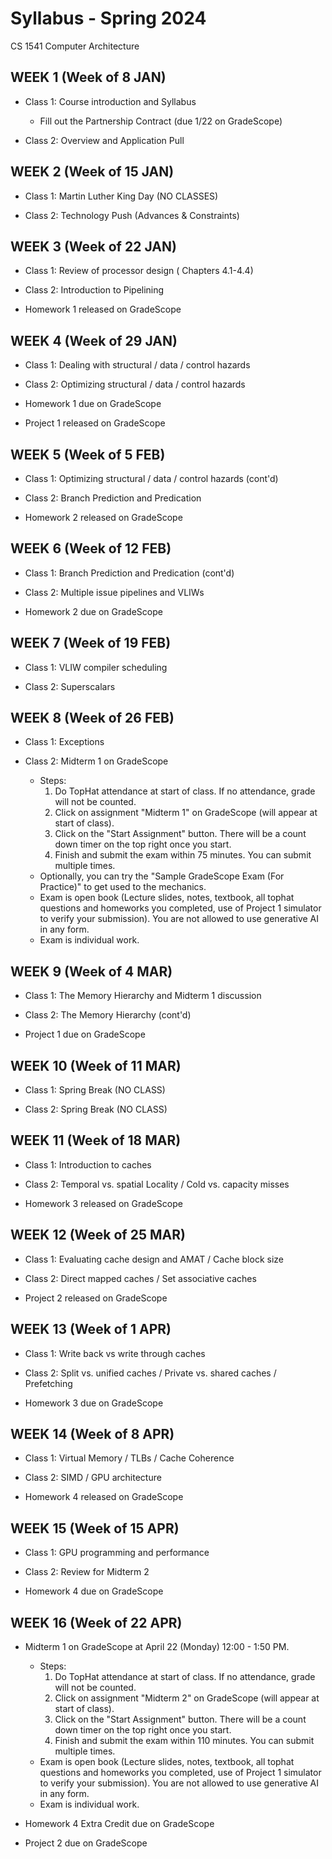 # Syllabus - Spring 2024
CS 1541 Computer Architecture

## WEEK 1 (Week of 8 JAN)

* Class 1: Course introduction and Syllabus
  * Fill out the Partnership Contract (due 1/22 on GradeScope)
  
* Class 2: Overview and Application Pull

## WEEK 2 (Week of 15 JAN)

* Class 1: Martin Luther King Day (NO CLASSES)

* Class 2: Technology Push (Advances & Constraints)

## WEEK 3 (Week of 22 JAN)
  
* Class 1: Review of processor design ( Chapters 4.1-4.4)
  
* Class 2: Introduction to Pipelining

* Homework 1 released on GradeScope

## WEEK 4 (Week of 29 JAN)

* Class 1: Dealing with structural / data / control hazards

* Class 2: Optimizing structural / data / control hazards

* Homework 1 due on GradeScope

* Project 1 released on GradeScope

## WEEK 5 (Week of 5 FEB)

* Class 1: Optimizing structural / data / control hazards (cont'd)

* Class 2: Branch Prediction and Predication

* Homework 2 released on GradeScope

## WEEK 6 (Week of 12 FEB)

* Class 1: Branch Prediction and Predication (cont'd)

* Class 2: Multiple issue pipelines and VLIWs

* Homework 2 due on GradeScope

## WEEK 7 (Week of 19 FEB)

* Class 1: VLIW compiler scheduling

* Class 2: Superscalars

## WEEK 8 (Week of 26 FEB)

* Class 1: Exceptions

* Class 2: Midterm 1 on GradeScope
  * Steps:
    1. Do TopHat attendance at start of class.  If no attendance, grade will not be counted.
    2. Click on assignment "Midterm 1" on GradeScope (will appear at start of class).
    3. Click on the "Start Assignment" button.  There will be a count down timer on the top right once you start.
    4. Finish and submit the exam within 75 minutes.  You can submit multiple times.
  * Optionally, you can try the "Sample GradeScope Exam (For Practice)" to get used to the mechanics.
  * Exam is open book (Lecture slides, notes, textbook, all tophat questions and homeworks you completed, use of Project 1 simulator to verify your submission).  You are not allowed to use generative AI in any form.
  * Exam is individual work.

## WEEK 9 (Week of 4 MAR)

* Class 1: The Memory Hierarchy and Midterm 1 discussion

* Class 2: The Memory Hierarchy (cont'd)

* Project 1 due on GradeScope

## WEEK 10 (Week of 11 MAR)

* Class 1: Spring Break (NO CLASS)

* Class 2: Spring Break (NO CLASS)

## WEEK 11 (Week of 18 MAR)

* Class 1: Introduction to caches

* Class 2: Temporal vs. spatial Locality / Cold vs. capacity misses

* Homework 3 released on GradeScope

## WEEK 12 (Week of 25 MAR)

* Class 1: Evaluating cache design and AMAT / Cache block size

* Class 2: Direct mapped caches / Set associative caches

* Project 2 released on GradeScope

## WEEK 13 (Week of 1 APR)

* Class 1: Write back vs write through caches

* Class 2: Split vs. unified caches / Private vs. shared caches / Prefetching

* Homework 3 due on GradeScope

## WEEK 14 (Week of 8 APR)

* Class 1: Virtual Memory / TLBs / Cache Coherence

* Class 2: SIMD / GPU architecture

* Homework 4 released on GradeScope

## WEEK 15 (Week of 15 APR)

* Class 1: GPU programming and performance

* Class 2: Review for Midterm 2

* Homework 4 due on GradeScope

## WEEK 16 (Week of 22 APR)

* Midterm 1 on GradeScope at April 22 (Monday) 12:00 - 1:50 PM.
  * Steps:
    1. Do TopHat attendance at start of class.  If no attendance, grade will not be counted.
    2. Click on assignment "Midterm 2" on GradeScope (will appear at start of class).
    3. Click on the "Start Assignment" button.  There will be a count down timer on the top right once you start.
    4. Finish and submit the exam within 110 minutes.  You can submit multiple times.
  * Exam is open book (Lecture slides, notes, textbook, all tophat questions and homeworks you completed, use of Project 1 simulator to verify your submission).  You are not allowed to use generative AI in any form.
  * Exam is individual work.
    
* Homework 4 Extra Credit due on GradeScope

* Project 2 due on GradeScope
